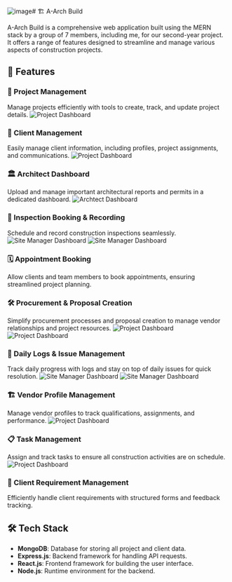 ![image](https://github.com/user-attachments/assets/951dd160-6d1d-49a9-ad07-1b6ccc626c52)# 🏗️ A-Arch Build

A-Arch Build is a comprehensive web application built using the MERN stack by a group of 7 members, including me, for our second-year project. It offers a range of features designed to streamline and manage various aspects of construction projects.

## 🚀 Features

### 📁 Project Management
Manage projects efficiently with tools to create, track, and update project details.
![Project Dashboard](assets/project.png)

### 👤 Client Management
Easily manage client information, including profiles, project assignments, and communications.
![Project Dashboard](assets/client.png)

### 🏛️ Architect Dashboard
Upload and manage important architectural reports and permits in a dedicated dashboard.
![Archtect Dashboard](assets/report.png)

### 📝 Inspection Booking & Recording
Schedule and record construction inspections seamlessly.
![Site Manager Dashboard](assets/inspection.png)
![Site Manager Dashboard](assets/record.png)


### 🗓️ Appointment Booking
Allow clients and team members to book appointments, ensuring streamlined project planning.


### 🛠️ Procurement & Proposal Creation
Simplify procurement processes and proposal creation to manage vendor relationships and project resources.
![Project Dashboard](assets/project.png)
![Project Dashboard](assets/procurement.png)


### 📅 Daily Logs & Issue Management
Track daily progress with logs and stay on top of daily issues for quick resolution.
![Site Manager Dashboard](assets/dailylog.png)
![Site Manager Dashboard](assets/issue.png)

### 🏗️ Vendor Profile Management
Manage vendor profiles to track qualifications, assignments, and performance.
![Project Dashboard](assets/vendor.png)

### 📋 Task Management
Assign and track tasks to ensure all construction activities are on schedule.
![Project Dashboard](assets/task.png)

### 📑 Client Requirement Management
Efficiently handle client requirements with structured forms and feedback tracking.

## 🛠️ Tech Stack

- **MongoDB**: Database for storing all project and client data.
- **Express.js**: Backend framework for handling API requests.
- **React.js**: Frontend framework for building the user interface.
- **Node.js**: Runtime environment for the backend.
